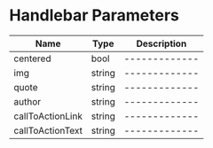 # Handlebar Parameters

| Name  | Type | Description
| ------------- | ------------- | ------------- |
| centered  | bool  |  ------------- |
| img  | string  | ------------- |
| quote  | string  | ------------- |
| author  | string  | ------------- |
| callToActionLink  | string  | ------------- |
| callToActionText  | string  | ------------- |